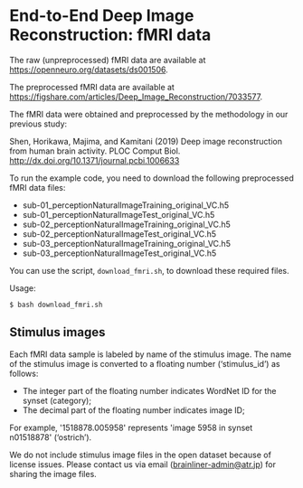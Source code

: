 # End-to-End Deep Image Reconstruction: fMRI data

The raw (unpreprocessed) fMRI data are available at <https://openneuro.org/datasets/ds001506>.

The preprocessed fMRI data are available at <https://figshare.com/articles/Deep_Image_Reconstruction/7033577>.

The fMRI data were obtained and preprocessed by the methodology in our previous study:

Shen, Horikawa, Majima, and Kamitani (2019) Deep image reconstruction from human brain activity. PLOC Comput Biol. <http://dx.doi.org/10.1371/journal.pcbi.1006633>

To run the example code, you need to download the following preprocessed fMRI data files:

- sub-01_perceptionNaturalImageTraining_original_VC.h5
- sub-01_perceptionNaturalImageTest_original_VC.h5
- sub-02_perceptionNaturalImageTraining_original_VC.h5
- sub-02_perceptionNaturalImageTest_original_VC.h5
- sub-03_perceptionNaturalImageTraining_original_VC.h5
- sub-03_perceptionNaturalImageTest_original_VC.h5

You can use the script, `download_fmri.sh`, to download these required files.

Usage:

``` shellsession
$ bash download_fmri.sh
```

## Stimulus images

Each fMRI data sample is labeled by name of the stimulus image. The name of the stimulus image is converted to a floating number (‘stimulus_id’) as follows:

- The integer part of the floating number indicates WordNet ID for the synset (category);
- The decimal part of the floating number indicates image ID;

For example, '1518878.005958' represents 'image 5958 in synset n01518878' (‘ostrich’).

We do not include stimulus image files in the open dataset because of license issues. Please contact us via email (<brainliner-admin@atr.jp>) for sharing the image files.
